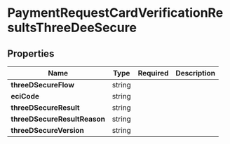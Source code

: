 # PaymentRequestCardVerificationResultsThreeDeeSecure



## Properties

Name | Type | Required | Description
------------ | ------------- | ------------- | -------------
**threeDSecureFlow** | string |  | 
**eciCode** | string |  | 
**threeDSecureResult** | string |  | 
**threeDSecureResultReason** | string |  | 
**threeDSecureVersion** | string |  | 


